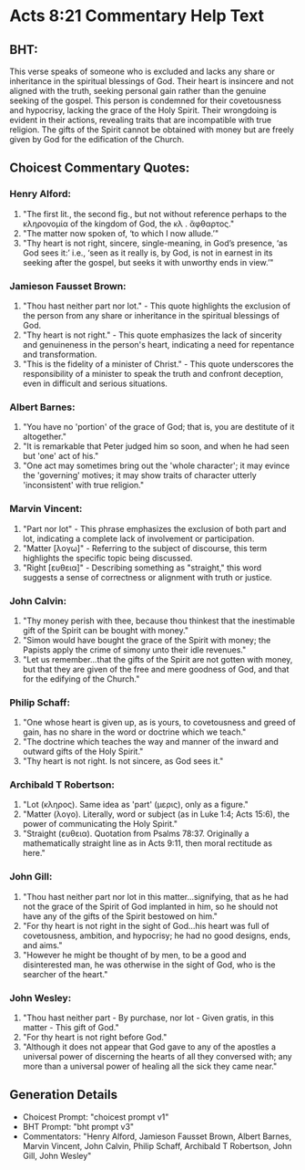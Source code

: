 # Acts 8:21 Commentary Help Text

## BHT:
This verse speaks of someone who is excluded and lacks any share or inheritance in the spiritual blessings of God. Their heart is insincere and not aligned with the truth, seeking personal gain rather than the genuine seeking of the gospel. This person is condemned for their covetousness and hypocrisy, lacking the grace of the Holy Spirit. Their wrongdoing is evident in their actions, revealing traits that are incompatible with true religion. The gifts of the Spirit cannot be obtained with money but are freely given by God for the edification of the Church.

## Choicest Commentary Quotes:
### Henry Alford:
1. "The first lit., the second fig., but not without reference perhaps to the κληρονομία of the kingdom of God, the κλ . ἄφθαρτος." 
2. "The matter now spoken of, ‘to which I now allude.’"
3. "Thy heart is not right, sincere, single-meaning, in God’s presence, ‘as God sees it:’ i.e., ‘seen as it really is, by God, is not in earnest in its seeking after the gospel, but seeks it with unworthy ends in view.’"

### Jamieson Fausset Brown:
1. "Thou hast neither part nor lot." - This quote highlights the exclusion of the person from any share or inheritance in the spiritual blessings of God.
2. "Thy heart is not right." - This quote emphasizes the lack of sincerity and genuineness in the person's heart, indicating a need for repentance and transformation.
3. "This is the fidelity of a minister of Christ." - This quote underscores the responsibility of a minister to speak the truth and confront deception, even in difficult and serious situations.

### Albert Barnes:
1. "You have no 'portion' of the grace of God; that is, you are destitute of it altogether."
2. "It is remarkable that Peter judged him so soon, and when he had seen but 'one' act of his."
3. "One act may sometimes bring out the 'whole character'; it may evince the 'governing' motives; it may show traits of character utterly 'inconsistent' with true religion."

### Marvin Vincent:
1. "Part nor lot" - This phrase emphasizes the exclusion of both part and lot, indicating a complete lack of involvement or participation.
2. "Matter [λογω]" - Referring to the subject of discourse, this term highlights the specific topic being discussed.
3. "Right [ευθεια]" - Describing something as "straight," this word suggests a sense of correctness or alignment with truth or justice.

### John Calvin:
1. "Thy money perish with thee, because thou thinkest that the inestimable gift of the Spirit can be bought with money." 
2. "Simon would have bought the grace of the Spirit with money; the Papists apply the crime of simony unto their idle revenues."
3. "Let us remember...that the gifts of the Spirit are not gotten with money, but that they are given of the free and mere goodness of God, and that for the edifying of the Church."

### Philip Schaff:
1. "One whose heart is given up, as is yours, to covetousness and greed of gain, has no share in the word or doctrine which we teach." 
2. "The doctrine which teaches the way and manner of the inward and outward gifts of the Holy Spirit."
3. "Thy heart is not right. Is not sincere, as God sees it."

### Archibald T Robertson:
1. "Lot (κληρος). Same idea as 'part' (μερις), only as a figure."
2. "Matter (λογο). Literally, word or subject (as in Luke 1:4; Acts 15:6), the power of communicating the Holy Spirit."
3. "Straight (ευθεια). Quotation from Psalms 78:37. Originally a mathematically straight line as in Acts 9:11, then moral rectitude as here."

### John Gill:
1. "Thou hast neither part nor lot in this matter...signifying, that as he had not the grace of the Spirit of God implanted in him, so he should not have any of the gifts of the Spirit bestowed on him."
2. "For thy heart is not right in the sight of God...his heart was full of covetousness, ambition, and hypocrisy; he had no good designs, ends, and aims."
3. "However he might be thought of by men, to be a good and disinterested man, he was otherwise in the sight of God, who is the searcher of the heart."

### John Wesley:
1. "Thou hast neither part - By purchase, nor lot - Given gratis, in this matter - This gift of God." 
2. "For thy heart is not right before God." 
3. "Although it does not appear that God gave to any of the apostles a universal power of discerning the hearts of all they conversed with; any more than a universal power of healing all the sick they came near."


## Generation Details
- Choicest Prompt: "choicest prompt v1"
- BHT Prompt: "bht prompt v3"
- Commentators: "Henry Alford, Jamieson Fausset Brown, Albert Barnes, Marvin Vincent, John Calvin, Philip Schaff, Archibald T Robertson, John Gill, John Wesley"
